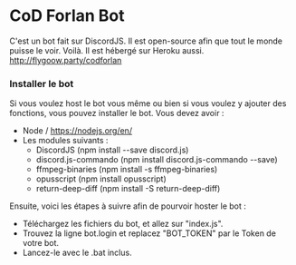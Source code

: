 # CoD Forlan Bot
C'est un bot fait sur DiscordJS. Il est open-source afin que tout le monde puisse le voir. Voilà. Il est hébergé sur Heroku aussi.
http://flygoow.party/codforlan

### Installer le bot
Si vous voulez host le bot vous même ou bien si vous voulez y ajouter des fonctions, vous pouvez installer le bot.
Vous devez avoir :
* Node / https://nodejs.org/en/
* Les modules suivants :
  * DiscordJS (npm install --save discord.js)
  * discord.js-commando (npm install discord.js-commando --save)
  * ffmpeg-binaries (npm install -s ffmpeg-binaries)
  * opusscript (npm install opusscript)
  * return-deep-diff (npm install -S return-deep-diff)
  
Ensuite, voici les étapes à suivre afin de pourvoir hoster le bot :
* Téléchargez les fichiers du bot, et allez sur "index.js".
* Trouvez la ligne bot.login et replacez "BOT_TOKEN" par le Token de votre bot.
* Lancez-le avec le .bat inclus.
